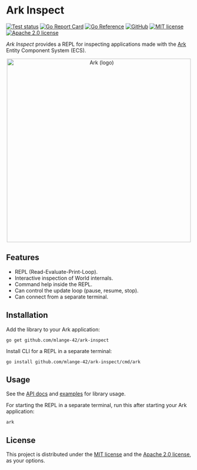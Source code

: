 # Ark Inspect

[![Test status](https://img.shields.io/github/actions/workflow/status/mlange-42/ark-inspect/tests.yml?branch=main&label=Tests&logo=github)](https://github.com/mlange-42/ark-inspect/actions/workflows/tests.yml)
[![Go Report Card](https://goreportcard.com/badge/github.com/mlange-42/ark-inspect)](https://goreportcard.com/report/github.com/mlange-42/ark-inspect)
[![Go Reference](https://pkg.go.dev/badge/github.com/mlange-42/ark-inspect.svg)](https://pkg.go.dev/github.com/mlange-42/ark-inspect)
[![GitHub](https://img.shields.io/badge/github-repo-blue?logo=github)](https://github.com/mlange-42/ark-inspect)
[![MIT license](https://img.shields.io/badge/MIT-brightgreen?label=license)](https://github.com/mlange-42/ark-inspect/blob/main/LICENSE-MIT)
[![Apache 2.0 license](https://img.shields.io/badge/Apache%202.0-brightgreen?label=license)](https://github.com/mlange-42/ark-inspect/blob/main/LICENSE-APACHE)

*Ark Inspect* provides a REPL for inspecting applications made with the [Ark](https://github.com/mlange-42/ark) Entity Component System (ECS).

<div align="center">

<a href="https://github.com/mlange-42/ark">
<img src="https://github.com/user-attachments/assets/4bbe57c6-2e16-43be-ad5e-0cf26c220f21" alt="Ark (logo)" width="500px" />
</a>

</div>

## Features

- REPL (Read-Evaluate-Print-Loop).
- Interactive inspection of World internals.
- Command help inside the REPL.
- Can control the update loop (pause, resume, stop).
- Can connect from a separate terminal.

## Installation

Add the library to your Ark application:

```
go get github.com/mlange-42/ark-inspect
```

Install CLI for a REPL in a separate terminal:

```
go install github.com/mlange-42/ark-inspect/cmd/ark
```

## Usage

See the [API docs](https://pkg.go.dev/github.com/mlange-42/ark-inspect) and [examples](https://github.com/mlange-42/ark-inspect/tree/main/examples) for library usage.

For starting the REPL in a separate terminal, run this after starting your Ark application:

```
ark
```

## License

This project is distributed under the [MIT license](./LICENSE-MIT) and the [Apache 2.0 license](./LICENSE-APACHE), as your options.